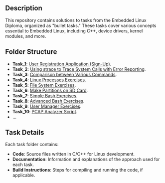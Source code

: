 ## Description
This repository contains solutions to tasks from the Embedded Linux Diploma, organized as "bullet tasks." These tasks cover various concepts essential to Embedded Linux, including C++, device drivers, kernel modules, and more.


## Folder Structure
- **Task_1**: [User Registration Application (Sign-Up)](Task_1/).
- **Task_2**: [Using strace to Trace System Calls with Error Reporting](Task_2/).
- **Task_3**: [Comparison between Various Commands](Task_3/).
- **Task_4**: [Linux Processes Exercises](Task_4/).
- **Task_5**: [File System Exercises](Task_5/).
- **Task_6**: [Make Partitions on SD Card](Task_6/).
- **Task_7**: [Simple Bash Exercises](Task_7/).
- **Task_8**: [Advanced Bash Exercises](Task_8/).
- **Task_9**: [User Manager Exercises](Task_9/).
- **Task_10**: [PCAP Analyzer Script](https://github.com/FatemaAhmedKhalil/kernel-graduation-project.git).
- ... 

## Task Details
Each task folder contains:
- **Code**: Source files written in C/C++ for Linux development.
- **Documentation**: Information and explanations of the approach used for each task.
- **Build Instructions**: Steps for compiling and running the code, if applicable.
